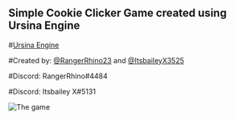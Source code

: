 ## Simple Cookie Clicker Game created using Ursina Engine

#[Ursina Engine](https://www.ursinaengine.org/)


#Created by: [@RangerRhino23](https://www.github.com/RangerRhino23) and [@ItsbaileyX3525](https://www.github.com/ItsbaileyX3525) 

#Discord: RangerRhino#4484

#Discord: Itsbailey X#5131


![The game](https://i.imgur.com/BskdFHa.png)
